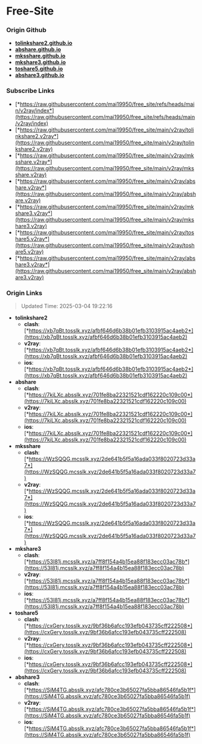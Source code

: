 # Free-Site

### Origin Github

- [**tolinkshare2.github.io**](https://github.com/tolinkshare2/tolinkshare2.github.io)
- [**abshare.github.io**](https://github.com/abshare/abshare.github.io)
- [**mksshare.github.io**](https://github.com/mksshare/mksshare.github.io)
- [**mkshare3.github.io**](https://github.com/mkshare3/mkshare3.github.io)
- [**toshare5.github.io**](https://github.com/toshare5/toshare5.github.io)
- [**abshare3.github.io**](https://github.com/abshare3/abshare3.github.io)

### Subscribe Links

- [*https://raw.githubusercontent.com/mai19950/free_site/refs/heads/main/v2ray/index*](https://raw.githubusercontent.com/mai19950/free_site/refs/heads/main/v2ray/index)
- [*https://raw.githubusercontent.com/mai19950/free_site/main/v2ray/tolinkshare2.v2ray*](https://raw.githubusercontent.com/mai19950/free_site/main/v2ray/tolinkshare2.v2ray)
- [*https://raw.githubusercontent.com/mai19950/free_site/main/v2ray/mksshare.v2ray*](https://raw.githubusercontent.com/mai19950/free_site/main/v2ray/mksshare.v2ray)
- [*https://raw.githubusercontent.com/mai19950/free_site/main/v2ray/abshare.v2ray*](https://raw.githubusercontent.com/mai19950/free_site/main/v2ray/abshare.v2ray)
- [*https://raw.githubusercontent.com/mai19950/free_site/main/v2ray/mkshare3.v2ray*](https://raw.githubusercontent.com/mai19950/free_site/main/v2ray/mkshare3.v2ray)
- [*https://raw.githubusercontent.com/mai19950/free_site/main/v2ray/toshare5.v2ray*](https://raw.githubusercontent.com/mai19950/free_site/main/v2ray/toshare5.v2ray)
- [*https://raw.githubusercontent.com/mai19950/free_site/main/v2ray/abshare3.v2ray*](https://raw.githubusercontent.com/mai19950/free_site/main/v2ray/abshare3.v2ray)

### Origin Links

> Updated Time: 2025-03-04 19:22:16

- **tolinkshare2**
  - **clash**: [*https://xb7qBt.tosslk.xyz/afbf646d6b38b01efb3103915ac4aeb2*](https://xb7qBt.tosslk.xyz/afbf646d6b38b01efb3103915ac4aeb2)
  - **v2ray**: [*https://xb7qBt.tosslk.xyz/afbf646d6b38b01efb3103915ac4aeb2*](https://xb7qBt.tosslk.xyz/afbf646d6b38b01efb3103915ac4aeb2)
  - **ios**: [*https://xb7qBt.tosslk.xyz/afbf646d6b38b01efb3103915ac4aeb2*](https://xb7qBt.tosslk.xyz/afbf646d6b38b01efb3103915ac4aeb2)
- **abshare**
  - **clash**: [*https://7kiLXc.absslk.xyz/701fe8ba22321521cdf162220c109c00*](https://7kiLXc.absslk.xyz/701fe8ba22321521cdf162220c109c00)
  - **v2ray**: [*https://7kiLXc.absslk.xyz/701fe8ba22321521cdf162220c109c00*](https://7kiLXc.absslk.xyz/701fe8ba22321521cdf162220c109c00)
  - **ios**: [*https://7kiLXc.absslk.xyz/701fe8ba22321521cdf162220c109c00*](https://7kiLXc.absslk.xyz/701fe8ba22321521cdf162220c109c00)
- **mksshare**
  - **clash**: [*https://WzSQQG.mcsslk.xyz/2de641b5f5a16ada033f8020723d33a7*](https://WzSQQG.mcsslk.xyz/2de641b5f5a16ada033f8020723d33a7)
  - **v2ray**: [*https://WzSQQG.mcsslk.xyz/2de641b5f5a16ada033f8020723d33a7*](https://WzSQQG.mcsslk.xyz/2de641b5f5a16ada033f8020723d33a7)
  - **ios**: [*https://WzSQQG.mcsslk.xyz/2de641b5f5a16ada033f8020723d33a7*](https://WzSQQG.mcsslk.xyz/2de641b5f5a16ada033f8020723d33a7)
- **mkshare3**
  - **clash**: [*https://53I81j.mcsslk.xyz/a7ff8f154a4b15ea88f183ecc03ac78b*](https://53I81j.mcsslk.xyz/a7ff8f154a4b15ea88f183ecc03ac78b)
  - **v2ray**: [*https://53I81j.mcsslk.xyz/a7ff8f154a4b15ea88f183ecc03ac78b*](https://53I81j.mcsslk.xyz/a7ff8f154a4b15ea88f183ecc03ac78b)
  - **ios**: [*https://53I81j.mcsslk.xyz/a7ff8f154a4b15ea88f183ecc03ac78b*](https://53I81j.mcsslk.xyz/a7ff8f154a4b15ea88f183ecc03ac78b)
- **toshare5**
  - **clash**: [*https://cxGery.tosslk.xyz/9bf36b6afcc193efb043735cff222508*](https://cxGery.tosslk.xyz/9bf36b6afcc193efb043735cff222508)
  - **v2ray**: [*https://cxGery.tosslk.xyz/9bf36b6afcc193efb043735cff222508*](https://cxGery.tosslk.xyz/9bf36b6afcc193efb043735cff222508)
  - **ios**: [*https://cxGery.tosslk.xyz/9bf36b6afcc193efb043735cff222508*](https://cxGery.tosslk.xyz/9bf36b6afcc193efb043735cff222508)
- **abshare3**
  - **clash**: [*https://SjM4TG.absslk.xyz/afc780ce3b65027fa5bba86546fa5b1f*](https://SjM4TG.absslk.xyz/afc780ce3b65027fa5bba86546fa5b1f)
  - **v2ray**: [*https://SjM4TG.absslk.xyz/afc780ce3b65027fa5bba86546fa5b1f*](https://SjM4TG.absslk.xyz/afc780ce3b65027fa5bba86546fa5b1f)
  - **ios**: [*https://SjM4TG.absslk.xyz/afc780ce3b65027fa5bba86546fa5b1f*](https://SjM4TG.absslk.xyz/afc780ce3b65027fa5bba86546fa5b1f)
